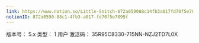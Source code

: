 ```yaml
---
link: https://www.notion.so/Little-Snitch-872a059088c14fb3a017fd70f5e7095f
notionID: 872a0590-88c1-4fb3-a017-fd70f5e7095f
---
```

版本号：
5.x
类型：
1 用户
激活码：
35R95C8330-715NN-NZJ2TD7L0X
